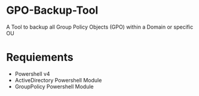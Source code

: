 # GPO-Backup-Tool
A Tool to backup all Group Policy Objects (GPO) within a Domain or specific OU

# Requiements
- Powershell v4
- ActiveDirectory Powershell Module
- GroupPolicy Powershell Module

